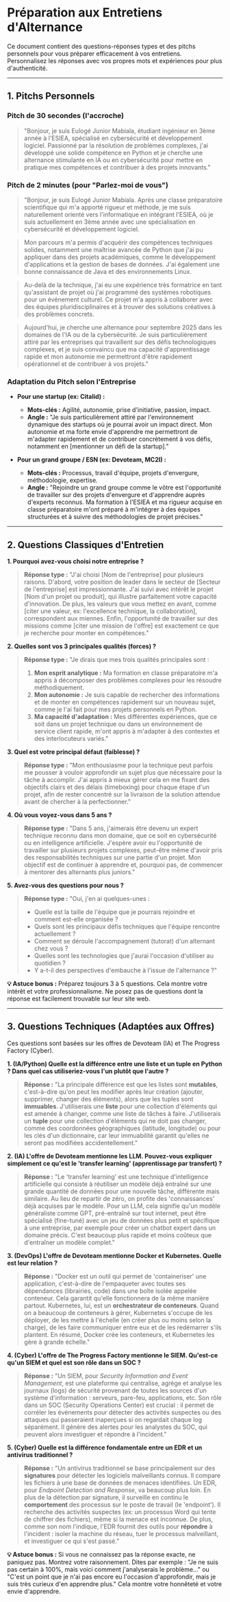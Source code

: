 # Préparation aux Entretiens d'Alternance

Ce document contient des questions-réponses types et des pitchs personnels pour vous préparer efficacement à vos entretiens. Personnalisez les réponses avec vos propres mots et expériences pour plus d'authenticité.

---

## 1. Pitchs Personnels

### Pitch de 30 secondes (l'accroche)

> "Bonjour, je suis Eulogé Junior Mabiala, étudiant ingénieur en 3ème année à l'ESIEA, spécialisé en cybersécurité et développement logiciel. Passionné par la résolution de problèmes complexes, j'ai développé une solide compétence en Python et je cherche une alternance stimulante en IA ou en cybersécurité pour mettre en pratique mes compétences et contribuer à des projets innovants."

### Pitch de 2 minutes (pour "Parlez-moi de vous")

> "Bonjour, je suis Eulogé Junior Mabiala. Après une classe préparatoire scientifique qui m'a apporté rigueur et méthode, je me suis naturellement orienté vers l'informatique en intégrant l'ESIEA, où je suis actuellement en 3ème année avec une spécialisation en cybersécurité et développement logiciel.

> Mon parcours m'a permis d'acquérir des compétences techniques solides, notamment une maîtrise avancée de Python que j'ai pu appliquer dans des projets académiques, comme le développement d'applications et la gestion de bases de données. J'ai également une bonne connaissance de Java et des environnements Linux.

> Au-delà de la technique, j'ai eu une expérience très formatrice en tant qu'assistant de projet où j'ai programmé des systèmes robotiques pour un événement culturel. Ce projet m'a appris à collaborer avec des équipes pluridisciplinaires et à trouver des solutions créatives à des problèmes concrets.

> Aujourd'hui, je cherche une alternance pour septembre 2025 dans les domaines de l'IA ou de la cybersécurité. Je suis particulièrement attiré par les entreprises qui travaillent sur des défis technologiques complexes, et je suis convaincu que ma capacité d'apprentissage rapide et mon autonomie me permettront d'être rapidement opérationnel et de contribuer à vos projets."

### Adaptation du Pitch selon l'Entreprise

*   **Pour une startup (ex: Citalid) :**
    *   **Mots-clés :** Agilité, autonomie, prise d'initiative, passion, impact.
    *   **Angle :** "Je suis particulièrement attiré par l'environnement dynamique des startups où je pourrai avoir un impact direct. Mon autonomie et ma forte envie d'apprendre me permettront de m'adapter rapidement et de contribuer concrètement à vos défis, notamment en [mentionner un défi de la startup]."

*   **Pour un grand groupe / ESN (ex: Devoteam, MC2I) :**
    *   **Mots-clés :** Processus, travail d'équipe, projets d'envergure, méthodologie, expertise.
    *   **Angle :** "Rejoindre un grand groupe comme le vôtre est l'opportunité de travailler sur des projets d'envergure et d'apprendre auprès d'experts reconnus. Ma formation à l'ESIEA et ma rigueur acquise en classe préparatoire m'ont préparé à m'intégrer à des équipes structurées et à suivre des méthodologies de projet précises."

---

## 2. Questions Classiques d'Entretien

**1. Pourquoi avez-vous choisi notre entreprise ?**

> **Réponse type :** "J'ai choisi [Nom de l'entreprise] pour plusieurs raisons. D'abord, votre position de leader dans le secteur de [Secteur de l'entreprise] est impressionnante. J'ai suivi avec intérêt le projet [Nom d'un projet ou produit], qui illustre parfaitement votre capacité d'innovation. De plus, les valeurs que vous mettez en avant, comme [citer une valeur, ex: l'excellence technique, la collaboration], correspondent aux miennes. Enfin, l'opportunité de travailler sur des missions comme [citer une mission de l'offre] est exactement ce que je recherche pour monter en compétences."

**2. Quelles sont vos 3 principales qualités (forces) ?**

> **Réponse type :** "Je dirais que mes trois qualités principales sont :
> 1.  **Mon esprit analytique :** Ma formation en classe préparatoire m'a appris à décomposer des problèmes complexes pour les résoudre méthodiquement.
> 2.  **Mon autonomie :** Je suis capable de rechercher des informations et de monter en compétences rapidement sur un nouveau sujet, comme je l'ai fait pour mes projets personnels en Python.
> 3.  **Ma capacité d'adaptation :** Mes différentes expériences, que ce soit dans un projet technique ou dans un environnement de service client rapide, m'ont appris à m'adapter à des contextes et des interlocuteurs variés."

**3. Quel est votre principal défaut (faiblesse) ?**

> **Réponse type :** "Mon enthousiasme pour la technique peut parfois me pousser à vouloir approfondir un sujet plus que nécessaire pour la tâche à accomplir. J'ai appris à mieux gérer cela en me fixant des objectifs clairs et des délais (timeboxing) pour chaque étape d'un projet, afin de rester concentré sur la livraison de la solution attendue avant de chercher à la perfectionner."

**4. Où vous voyez-vous dans 5 ans ?**

> **Réponse type :** "Dans 5 ans, j'aimerais être devenu un expert technique reconnu dans mon domaine, que ce soit en cybersécurité ou en intelligence artificielle. J'espère avoir eu l'opportunité de travailler sur plusieurs projets complexes, peut-être même d'avoir pris des responsabilités techniques sur une partie d'un projet. Mon objectif est de continuer à apprendre et, pourquoi pas, de commencer à mentorer des alternants plus juniors."

**5. Avez-vous des questions pour nous ?**

> **Réponse type :** "Oui, j'en ai quelques-unes :
> - Quelle est la taille de l'équipe que je pourrais rejoindre et comment est-elle organisée ?
> - Quels sont les principaux défis techniques que l'équipe rencontre actuellement ?
> - Comment se déroule l'accompagnement (tutorat) d'un alternant chez vous ?
> - Quelles sont les technologies que j'aurai l'occasion d'utiliser au quotidien ?
> - Y a-t-il des perspectives d'embauche à l'issue de l'alternance ?"

**💡 Astuce bonus :** Préparez toujours 3 à 5 questions. Cela montre votre intérêt et votre professionnalisme. Ne posez pas de questions dont la réponse est facilement trouvable sur leur site web.

---

## 3. Questions Techniques (Adaptées aux Offres)

Ces questions sont basées sur les offres de Devoteam (IA) et The Progress Factory (Cyber).

**1. (IA/Python) Quelle est la différence entre une liste et un tuple en Python ? Dans quel cas utiliseriez-vous l'un plutôt que l'autre ?**

> **Réponse :** "La principale différence est que les listes sont **mutables**, c'est-à-dire qu'on peut les modifier après leur création (ajouter, supprimer, changer des éléments), alors que les tuples sont **immuables**. J'utiliserais une **liste** pour une collection d'éléments qui est amenée à changer, comme une liste de tâches à faire. J'utiliserais un **tuple** pour une collection d'éléments qui ne doit pas changer, comme des coordonnées géographiques (latitude, longitude) ou pour les clés d'un dictionnaire, car leur immuabilité garantit qu'elles ne seront pas modifiées accidentellement."

**2. (IA) L'offre de Devoteam mentionne les LLM. Pouvez-vous expliquer simplement ce qu'est le 'transfer learning' (apprentissage par transfert) ?**

> **Réponse :** "Le 'transfer learning' est une technique d'intelligence artificielle qui consiste à réutiliser un modèle déjà entraîné sur une grande quantité de données pour une nouvelle tâche, différente mais similaire. Au lieu de repartir de zéro, on profite des 'connaissances' déjà acquises par le modèle. Pour un LLM, cela signifie qu'un modèle généraliste comme GPT, pré-entraîné sur tout internet, peut être spécialisé (fine-tuné) avec un jeu de données plus petit et spécifique à une entreprise, par exemple pour créer un chatbot expert dans un domaine précis. C'est beaucoup plus rapide et moins coûteux que d'entraîner un modèle complet."

**3. (DevOps) L'offre de Devoteam mentionne Docker et Kubernetes. Quelle est leur relation ?**

> **Réponse :** "Docker est un outil qui permet de 'containeriser' une application, c'est-à-dire de l'empaqueter avec toutes ses dépendances (librairies, code) dans une boîte isolée appelée conteneur. Cela garantit qu'elle fonctionnera de la même manière partout. Kubernetes, lui, est un **orchestrateur de conteneurs**. Quand on a beaucoup de conteneurs à gérer, Kubernetes s'occupe de les déployer, de les mettre à l'échelle (en créer plus ou moins selon la charge), de les faire communiquer entre eux et de les redémarrer s'ils plantent. En résumé, Docker crée les conteneurs, et Kubernetes les gère à grande échelle."

**4. (Cyber) L'offre de The Progress Factory mentionne le SIEM. Qu'est-ce qu'un SIEM et quel est son rôle dans un SOC ?**

> **Réponse :** "Un SIEM, pour *Security Information and Event Management*, est une plateforme qui centralise, agrège et analyse les journaux (logs) de sécurité provenant de toutes les sources d'un système d'information : serveurs, pare-feu, applications, etc. Son rôle dans un SOC (Security Operations Center) est crucial : il permet de corréler les événements pour détecter des activités suspectes ou des attaques qui passeraient inaperçues si on regardait chaque log séparément. Il génère des alertes pour les analystes du SOC, qui peuvent alors investiguer et répondre à l'incident."

**5. (Cyber) Quelle est la différence fondamentale entre un EDR et un antivirus traditionnel ?**

> **Réponse :** "Un antivirus traditionnel se base principalement sur des **signatures** pour détecter les logiciels malveillants connus. Il compare les fichiers à une base de données de menaces identifiées. Un EDR, pour *Endpoint Detection and Response*, va beaucoup plus loin. En plus de la détection par signature, il surveille en continu le **comportement** des processus sur le poste de travail (le 'endpoint'). Il recherche des activités suspectes (ex: un processus Word qui tente de chiffrer des fichiers), même si la menace est inconnue. De plus, comme son nom l'indique, l'EDR fournit des outils pour **répondre** à l'incident : isoler la machine du réseau, tuer le processus malveillant, et investiguer ce qui s'est passé."

**💡 Astuce bonus :** Si vous ne connaissez pas la réponse exacte, ne paniquez pas. Montrez votre raisonnement. Dites par exemple : "Je ne suis pas certain à 100%, mais voici comment j'analyserais le problème..." ou "C'est un point que je n'ai pas encore eu l'occasion d'approfondir, mais je suis très curieux d'en apprendre plus." Cela montre votre honnêteté et votre envie d'apprendre.
